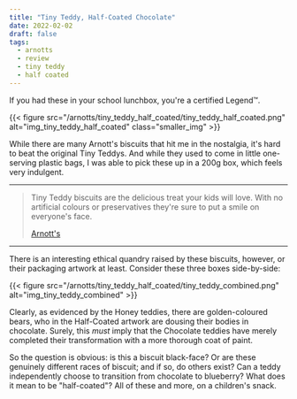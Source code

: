 ```yaml
---
title: "Tiny Teddy, Half-Coated Chocolate"
date: 2022-02-02
draft: false
tags:
  - arnotts
  - review
  - tiny teddy
  - half coated
---
```


If you had these in your school lunchbox, you're a certified Legend™.

<!--more-->

{{< figure src="/arnotts/tiny_teddy_half_coated/tiny_teddy_half_coated.png" alt="img_tiny_teddy_half_coated" class="smaller_img" >}}

While there are many Arnott's biscuits that hit me in the nostalgia, it's hard to beat the original Tiny Teddys. And while they used to come in little one-serving plastic bags, I was able to pick these up in a 200g box, which feels very indulgent.

---

> Tiny Teddy biscuits are the delicious treat your kids will love. With no artificial colours or preservatives they're sure to put a smile on everyone's face.
>
> [Arnott's][link_tiny_teddy_half_coated]

---

There is an interesting ethical quandry raised by these biscuits, however, or their packaging artwork at least. Consider these three boxes side-by-side:

{{< figure src="/arnotts/tiny_teddy_half_coated/tiny_teddy_combined.png" alt="img_tiny_teddy_combined" >}}

Clearly, as evidenced by the Honey teddies, there are golden-coloured bears, who in the Half-Coated artwork are dousing their bodies in chocolate. Surely, this _must_ imply that the Chocolate teddies have merely completed their transformation with a more thorough coat of paint.

So the question is obvious: is this a biscuit black-face? Or are these genuinely different races of biscuit; and if so, do others exist? Can a teddy independently choose to transition from chocolate to blueberry? What does it mean to be "half-coated"? All of these and more, on a children's snack.





[link_tiny_teddy_half_coated]: https://www.arnotts.com/products/kids-treats/tiny-teddy/half-coat-milk-chocolate
 